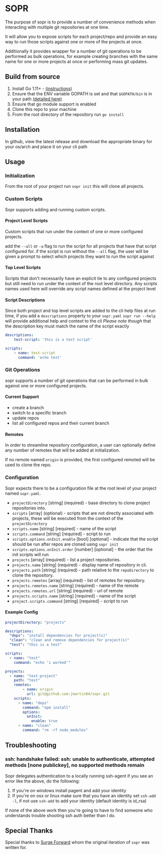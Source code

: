 # SOPR #

The purpose of sopr is to provide a number of convenience methods when interacting with multiple git repositories at one time.

It will allow you to expose scripts for each project/repo and provide an easy way to run those scripts against one or more of the projects at once.

Additionally it provides wrapper for a number of git operations to be performed as bulk operations, for example creating branches with the same name for one or more projects at once or performing mass git updates.

## Build from source

1. Install Go 1.11+ - [(instructions)](https://golang.org/doc/install)
2. Ensure that the ENV variable GOPATH is set and that `$GOPATH/bin` is in your path [(detailed here)](https://golang.org/doc/code.html)
5. Ensure that go module support is enabled
3. Clone this repo to your machine
4. From the root directory of the repository run `go install`

## Installation
In github, view the latest release and download the appropriate binary for your os/arch and place it on your cli path

## Usage

### Initialization
From the root of your project run `sopr init` this will clone all projects.

### Custom Scripts
Sopr supports adding and running custom scripts.

#### Project Level Scripts
Custom scripts that run under the context of one or more configured projects.

add the `--all` or `-a` flag to run the script for all projects that have that script configured for.
if the script is run without the `--all` flag, the user will be given a prompt to select which projects they want to run the script against

#### Top Level Scripts
Scripts that don't necessarily have an explicit tie to any configured projects but still need to run under the context of the root level directory. Any scripts names used here will override any script names defined at the project level


#### Script Descriptions
Since both project and top level scripts are added to the cli help files at run time, if you add a `descriptions` property to your `sopr.yaml` `sopr run --help` will provide additional help and context to the cli
_Please note though_ that the description key must match the name of the script exactly

```yaml
descriptions:
    test-script: 'this is a test script'

scripts:
    - name: test-script
      command: 'echo test'
```

### Git Operations
sopr supports a number of git operations that can be performed in bulk against one or more configured projects.

#### Current Support
* create a branch
* switch to a specific branch
* update repos
* list all configured repos and their current branch

#### Remotes
In order to streamline repository configuration, a user can optionally define any number of remotes that will be added at initialization.

If no remote named `origin` is provided, the first configured remoted will be used to clone the repo.

### Configuration
Sopr expects there to be a configuration file at the root level of your project named `sopr.yaml`.
* `projectDirectory` [string] (required) - base directory to clone project repositories into.
* `scripts` [array] (optional) - scripts that are not directly associated with projects, these will be executed from the context of the `projectDirectory`
* `scripts.name` [string] [required] - name of the script
* `scripts.command` [string] [required] - script to run
* `scripts.options.onInit.enable` [bool] [optional] - indicate that the script should be run after repos are cloned using `sopr init`
* `scripts.options.onInit.order` [number] [optional] - the order that the init scripts will run
* `projects` [array] (required) - list a project repositories.
* `projects.name` [string] (required) - display name of repository in cli.
* `projects.path` [string] (required) - path relative to the `repoDirectory` to clone the repository.
* `projects.remotes` [array] (required) - list of remotes for repository.
* `projects.remotes.name` [string] (required) - name of the remote
* `projects.remotes.url` [string] (required) - url of remote
* `projects.scripts.name` [string] [required] - name of the script
* `project.scripts.command` [string] [required] - script to run

#### Example Config

```yaml
projectDirectory: "projects"

descriptions:
  "deps": "install dependencies for project(s)"
  "clean": "clean and remove dependencies for project(s)"
  "test": "this is a test"

scripts:
  - name: "test"
    command: "echo 'i worked'"

projects:
  - name: "test-project"
    path: "test"
    remotes:
        - name: origin
          url: git@github.com:jmartin84/sopr.git
    scripts:
      - name: "deps"
        command: "npm install"
        options:
          onInit:
            enable: true
      - name: "clean"
        command: "rm -rf node_modules"
```

## Troubleshooting

### ssh: handshake failed: ssh: unable to authenticate, attempted methods [none publickey], no supported methods remain

Sopr delegates authentication to a locally running ssh-agent if you see an error like the above, do the following:

1. If you're on windows install pagent and add your identity
2. If you're on osx or linux make sure that you have an identity set `ssh-add -l`, if not use `ssh-add` to add your identity (default identity is id_rsa)

If none of the above work then you're going to have to find someone who understands trouble shooting ssh auth better than I do.

## Special Thanks
Special thanks to [Surge Forward](https://www.surgeforward.com) whom the original iteration of `sopr` was written for.
